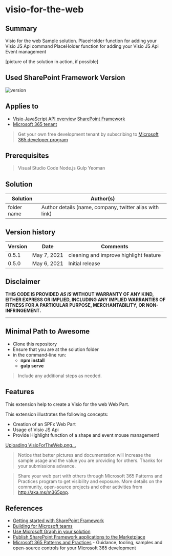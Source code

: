 # visio-for-the-web

## Summary

Visio for the web Sample solution.
PlaceHolder function for adding your Visio JS Api command
PlaceHolder function for adding your Visio JS Api Event management

[picture of the solution in action, if possible]

## Used SharePoint Framework Version

![version](https://img.shields.io/badge/version-1.11-green.svg)

## Applies to

- [Visio JavaScript API overview](https://docs.microsoft.com/en-us/office/dev/add-ins/reference/overview/visio-javascript-reference-overview)
 [SharePoint Framework](https://aka.ms/spfx)
- [Microsoft 365 tenant](https://docs.microsoft.com/en-us/sharepoint/dev/spfx/set-up-your-developer-tenant)

> Get your own free development tenant by subscribing to [Microsoft 365 developer program](http://aka.ms/o365devprogram)

## Prerequisites

> Visual Studio Code
> Node.js
> Gulp
> Yeoman

## Solution

Solution|Author(s)
--------|---------
folder name | Author details (name, company, twitter alias with link)

## Version history

Version|Date|Comments
-------|----|--------
0.5.1|May 7, 2021| cleaning and improve highlight feature
0.5.0|May 6, 2021|Initial release

## Disclaimer

**THIS CODE IS PROVIDED *AS IS* WITHOUT WARRANTY OF ANY KIND, EITHER EXPRESS OR IMPLIED, INCLUDING ANY IMPLIED WARRANTIES OF FITNESS FOR A PARTICULAR PURPOSE, MERCHANTABILITY, OR NON-INFRINGEMENT.**

---

## Minimal Path to Awesome

- Clone this repository
- Ensure that you are at the solution folder
- in the command-line run:
  - **npm install**
  - **gulp serve**

> Include any additional steps as needed.

## Features

This extension help to create a Visio for the web Web Part.

This extension illustrates the following concepts:

- Creation of an SPFx Web Part
- Usage of Visio JS Api
- Provide Highlight function of a shape and event mouse management!

[Uploading VisioForTheWeb.png…]()


> Notice that better pictures and documentation will increase the sample usage and the value you are providing for others. Thanks for your submissions advance.

> Share your web part with others through Microsoft 365 Patterns and Practices program to get visibility and exposure. More details on the community, open-source projects and other activities from http://aka.ms/m365pnp.

## References

- [Getting started with SharePoint Framework](https://docs.microsoft.com/en-us/sharepoint/dev/spfx/set-up-your-developer-tenant)
- [Building for Microsoft teams](https://docs.microsoft.com/en-us/sharepoint/dev/spfx/build-for-teams-overview)
- [Use Microsoft Graph in your solution](https://docs.microsoft.com/en-us/sharepoint/dev/spfx/web-parts/get-started/using-microsoft-graph-apis)
- [Publish SharePoint Framework applications to the Marketplace](https://docs.microsoft.com/en-us/sharepoint/dev/spfx/publish-to-marketplace-overview)
- [Microsoft 365 Patterns and Practices](https://aka.ms/m365pnp) - Guidance, tooling, samples and open-source controls for your Microsoft 365 development
